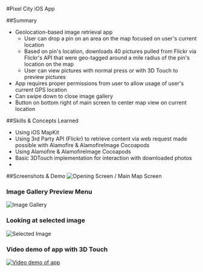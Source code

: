 #Pixel City iOS App

##Summary
-   Geolocation-based image retrieval app
    -   User can drop a pin on an area on the map focused on user's current location 
    -   Based on pin's location, downloads 40 pictures pulled from Flickr via Flickr's API that were geo-tagged around a mile radius of the pin's location on the map
    -   User can view pictures with normal press or with 3D Touch to preview pictures
-   App requires proper permissions from user to allow usage of user's current GPS location
-   Can swipe down to close image gallery
-   Button on bottom right of main screen to center map view on current location

##Skills & Concepts Learned
-   Using iOS MapKit
-   Using 3rd Party API (Flickr) to retrieve content via web request made possible with Alamofire & AlamofireImage Cocoapods
-   Using Alamofire & AlamofireImage Cocoapods
-   Basic 3DTouch implementation for interaction with downloaded photos
-   

##Screenshots & Demo
![Opening Screen / Main Map Screen](https://i.imgur.com/2OUF1g0.png)

### Image Gallery Preview Menu
![Image Gallery](https://i.imgur.com/n0zHKUx.jpg)

### Looking at selected image
![Selected Image](https://i.imgur.com/LQUNNMt.jpg)

### Video demo of app with 3D Touch 

[![ Video demo of app](https://i.imgur.com/GdPJbLp.jpg)](https://streamable.com/t9gvm)